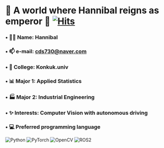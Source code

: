 # 👑 A world where Hannibal reigns as emperor 👑         [![Hits](https://hits.seeyoufarm.com/api/count/incr/badge.svg?url=https%3A%2F%2Fgithub.com%2FHaniibal730%2Fhit-counter&count_bg=%233D8EC8&title_bg=%23555555&icon=&icon_color=%23E7E7E7&title=HITS&edge_flat=false)](https://hits.seeyoufarm.com)
###

### • 🤴🏻 Name:  Hannibal

### • 📫 e-mail:  cds730@naver.com

### • 🏫 College:  Konkuk.univ

### • 📊 Major 1:  Applied Statistics
### • 🏭 Major 2:  Industrial Engineering

### • ✨ Interests:  Computer Vision with autonomous driving

###

### • 💻 Preferred programming language
![Python](https://img.shields.io/badge/Python-3776AB?style=for-the-badge&logo=Python&logoColor=white)
![PyTorch](https://img.shields.io/badge/PyTorch-EE4C2C?style=for-the-badge&logo=PyTorch&logoColor=white)
![OpenCV](https://img.shields.io/badge/opencv-5C3EE8?style=for-the-badge&logo=opencv&logoColor=black)
![ROS2](https://img.shields.io/badge/ROS2-22314E?style=for-the-badge&logo=ROS&logoColor=white)










